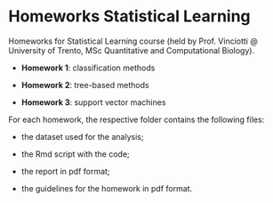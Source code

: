 # Homeworks Statistical Learning
Homeworks for Statistical Learning course (held by Prof. Vinciotti @ University of Trento, MSc Quantitative and Computational Biology).

- **Homework 1**: classification methods

- **Homework 2**: tree-based methods

- **Homework 3**: support vector machines

For each homework, the respective folder contains the following files:

- the dataset used for the analysis;

- the Rmd script with the code;

- the report in pdf format;

- the guidelines for the homework in pdf format.